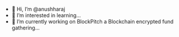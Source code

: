 - 👋 Hi, I’m @anushharaj
- 👀 I’m interested in learning...
- 🌱 I’m currently working on BlockPitch a Blockchain encrypted fund gathering...



<!---
anushharaj/anushharaj is a ✨ special ✨ repository because its `README.md` (this file) appears on your GitHub profile.
You can click the Preview link to take a look at your changes.
--->
